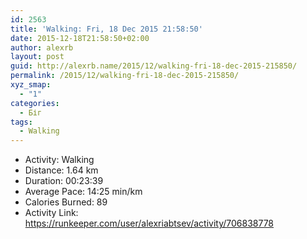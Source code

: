```yaml
---
id: 2563
title: 'Walking: Fri, 18 Dec 2015 21:58:50'
date: 2015-12-18T21:58:50+02:00
author: alexrb
layout: post
guid: http://alexrb.name/2015/12/walking-fri-18-dec-2015-215850/
permalink: /2015/12/walking-fri-18-dec-2015-215850/
xyz_smap:
  - "1"
categories:
  - Біг
tags:
  - Walking
---
```

<ul class="rk-list">
  <li class="rk-activity">
    Activity: Walking
  </li>
  <li class="rk-distance">
    Distance: 1.64 km
  </li>
  <li class="rk-duration">
    Duration: 00:23:39
  </li>
  <li class="rk-avg-pace">
    Average Pace: 14:25 min/km
  </li>
  <li class="rk-calories">
    Calories Burned: 89
  </li>
  <li class="rk-activity-link">
    Activity Link: <a href="https://runkeeper.com/user/alexriabtsev/activity/706838778">https://runkeeper.com/user/alexriabtsev/activity/706838778</a>
  </li>
</ul>